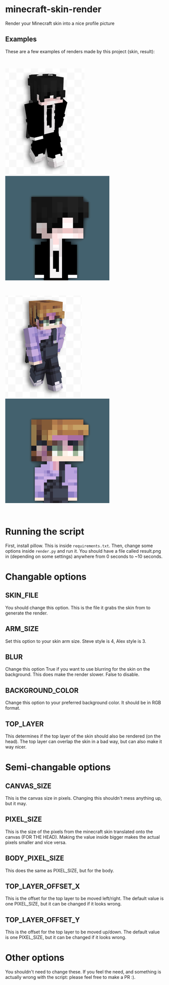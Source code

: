 # minecraft-skin-render
Render your Minecraft skin into a nice profile picture

## Examples
These are a few examples of renders made by this project (skin, result):

<br>

![Skin 1](assets/skin1.png)
![Result 1](assets/result1.png)

<br>

![Skin 2](assets/skin2.png)
![Result 2](assets/result2.png)

<br>

# Running the script
First, install pillow. This is inside `requirements.txt`.
Then, change some options inside `render.py` and run it. You should have a file called result.png in (depending on some settings) anywhere from 0 seconds to ~10 seconds.

# Changable options
## SKIN_FILE
You should change this option. This is the file it grabs the skin from to generate the render.
## ARM_SIZE
Set this option to your skin arm size. Steve style is 4, Alex style is 3.
## BLUR
Change this option True if you want to use blurring for the skin on the background. This does make the render slower. False to disable.
## BACKGROUND_COLOR
Change this option to your preferred background color. It should be in RGB format.
## TOP_LAYER
This determines if the top layer of the skin should also be rendered (on the head). The top layer can overlap the skin in a bad way, but can also make it way nicer.

# Semi-changable options
## CANVAS_SIZE
This is the canvas size in pixels. Changing this shouldn't mess anything up, but it may.
## PIXEL_SIZE
This is the size of the pixels from the minecraft skin translated onto the canvas (FOR THE HEAD). Making the value inside bigger makes the actual pixels smaller and vice versa.
## BODY_PIXEL_SIZE
This does the same as PIXEL_SIZE, but for the body.
## TOP_LAYER_OFFSET_X
This is the offset for the top layer to be moved left/right. The default value is one PIXEL_SIZE, but it can be changed if it looks wrong.
## TOP_LAYER_OFFSET_Y
This is the offset for the top layer to be moved up/down. The default value is one PIXEL_SIZE, but it can be changed if it looks wrong.

# Other options
You shouldn't need to change these. If you feel the need, and something is actually wrong with the script: please feel free to make a PR :).